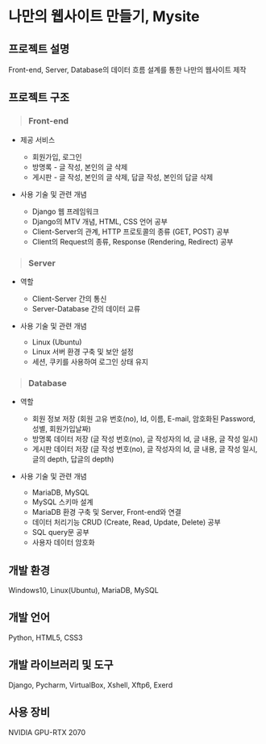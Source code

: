# 나만의 웹사이트 만들기, Mysite

## 프로젝트 설명
Front-end, Server, Database의 데이터 흐름 설계를 통한 나만의 웹사이트 제작

## 프로젝트 구조
> ### Front-end
- 제공 서비스
  - 회원가입, 로그인
  - 방명록 - 글 작성, 본인의 글 삭제
  - 게시판 - 글 작성, 본인의 글 삭제, 답글 작성, 본인의 답글 삭제

- 사용 기술 및 관련 개념
  - Django 웹 프레임워크
  - Django의 MTV 개념, HTML, CSS 언어 공부
  - Client-Server의 관계, HTTP 프로토콜의 종류 (GET, POST) 공부
  - Client의 Request의 종류, Response (Rendering, Redirect) 공부

> ### Server
- 역할
  - Client-Server 간의 통신
  - Server-Database 간의 데이터 교류

- 사용 기술 및 관련 개념
  - Linux (Ubuntu)
  - Linux 서버 환경 구축 및 보안 설정
  - 세션, 쿠키를 사용하여 로그인 상태 유지

> ### Database
- 역할
  - 회원 정보 저장 (회원 고유 번호(no), Id, 이름, E-mail, 암호화된 Password, 성별, 회원가입날짜)
  - 방명록 데이터 저장 (글 작성 번호(no), 글 작성자의 Id, 글 내용, 글 작성 일시)
  - 게시판 데이터 저장 (글 작성 번호(no), 글 작성자의 Id, 글 내용, 글 작성 일시, 글의 depth, 답글의 depth)

- 사용 기술 및 관련 개념
  - MariaDB, MySQL
  - MySQL 스키마 설계
  - MariaDB 환경 구축 및 Server, Front-end와 연결
  - 데이터 처리기능 CRUD (Create, Read, Update, Delete) 공부
  - SQL query문 공부
  - 사용자 데이터 암호화

## 개발 환경
Windows10, Linux(Ubuntu), MariaDB, MySQL

## 개발 언어
Python, HTML5, CSS3

## 개발 라이브러리 및 도구
Django, Pycharm, VirtualBox, Xshell, Xftp6, Exerd

## 사용 장비
NVIDIA GPU-RTX 2070